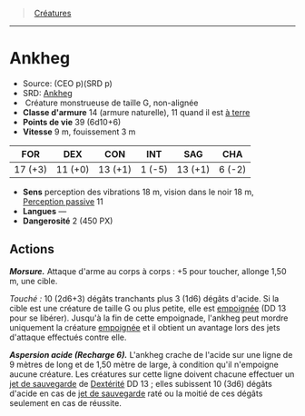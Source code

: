 ﻿---
!MonsterItem
Family: MonsterHD
Type: Créature monstrueuse
Size: G
Alignment: non-alignée
ArmorClass: 14 (armure naturelle), 11 quand il est [à terre](hd_conditions_a_terre.md)
HitPoints: 39 (6d10+6)
Speed: 9 m, fouissement 3 m
Strength: 17 (+3)
Dexterity: 11 (+0)
Constitution: 13 (+1)
Intelligence: ' 1 (-5)'
Wisdom: 13 (+1)
Charisma: ' 6 (-2)'
Senses: perception des vibrations 18 m, vision dans le noir 18 m, [Perception passive](hd_abilities_dexterity_perception_passive.md) 11
Languages: —
Challenge: 2 (450 PX)
Id: monsters_hd.md#ankheg
ParentLink: monsters_hd.md#créatures
Name: Ankheg
ParentName: Créatures
NameLevel: 1
AltName: '[Ankheg](srd_monsters_ankheg.md)'
Source: (CEO p)(SRD p)
Attributes: {}
---
> [Créatures](hd_monsters.md)

---

# Ankheg

- Source: (CEO p)(SRD p)
- SRD: [Ankheg](srd_monsters_ankheg.md)
-  Créature monstrueuse de taille G, non-alignée
- **Classe d'armure** 14 (armure naturelle), 11 quand il est [à terre](hd_conditions_a_terre.md)
- **Points de vie** 39 (6d10+6)
- **Vitesse** 9 m, fouissement 3 m

|FOR|DEX|CON|INT|SAG|CHA|
|---|---|---|---|---|---|
|17 (+3)|11 (+0)|13 (+1)| 1 (-5)|13 (+1)| 6 (-2)|

- **Sens** perception des vibrations 18 m, vision dans le noir 18 m, [Perception passive](hd_abilities_dexterity_perception_passive.md) 11
- **Langues** —
- **Dangerosité** 2 (450 PX)

## Actions

**_Morsure._** Attaque d'arme au corps à corps : +5 pour toucher, allonge 1,50 m, une cible.

_Touché :_ 10 (2d6+3) dégâts tranchants plus 3 (1d6) dégâts d'acide. Si la cible est une créature de taille G ou plus petite, elle est [empoignée](hd_conditions_empoigne.md) (DD 13 pour se libérer). Jusqu'à la fin de cette empoignade, l'ankheg peut mordre uniquement la créature [empoignée](hd_conditions_empoigne.md) et il obtient un avantage lors des jets d'attaque effectués contre elle.

**_Aspersion acide (Recharge 6)._** L'ankheg crache de l'acide sur une ligne de 9 mètres de long et de 1,50 mètre de large, à condition qu'il n'empoigne aucune créature. Les créatures sur cette ligne doivent chacune effectuer un [jet de sauvegarde](hd_abilities_jets_de_sauvegarde.md) de [Dextérité](hd_abilities_dexterity.md) DD 13 ; elles subissent 10 (3d6) dégâts d'acide en cas de [jet de sauvegarde](hd_abilities_jets_de_sauvegarde.md) raté ou la moitié de ces dégâts seulement en cas de réussite.

